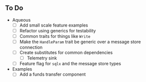 ## To Do
- Aqueous
  - [ ] Add small scale feature examples
  - [ ] Refactor using generics for testability
  - [ ] Common traits for things like `Write`
  - [ ] Make the `HandleParam` trait be generic over a message store connection
  - [ ] Create substitutes for common dependencies
    - [ ] Telemetry sink
  - [ ] Feature flag for `sqlx` and the message store types
- Examples
  - [ ] Add a funds transfer component
